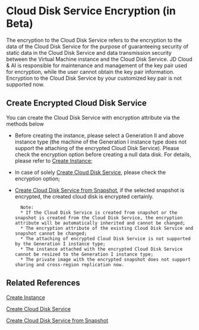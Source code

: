 # Cloud Disk Service Encryption (in Beta)

The encryption to the Cloud Disk Service refers to the encryption to the data of the Cloud Disk Service for the purpose of guaranteeing security of static data in the Cloud Disk Service and data transmission security between the Virtual Machine instance and the Cloud Disk Service.
JD Cloud & AI is responsible for maintenance and management of the key pair used for encryption, while the user cannot obtain the key pair information. Encryption to the Cloud Disk Service by your customized key pair is not supported now.

## Create Encrypted Cloud Disk Service

You can create the Cloud Disk Service with encryption attribute via the methods below

* Before creating the instance, please select a Generation II and above instance type (the machine of the Generation I instance type does not support the attaching of the encrypted Cloud Disk Service). Please check the encryption option before creating a null data disk. For details, please refer to [Create Instance](../Instance/Create-Instance.md);
* In case of solely [Create Cloud Disk Service](http://docs.jdcloud.com/en/cloud-disk-service/create-cloud-disk), please check the encryption option;
* [Create Cloud Disk Service from Snapshot](http://docs.jdcloud.com/en/cloud-disk-service/create-disk-by-snapshot), if the selected snapshot is encrypted, the created cloud disk is encrypted certainly.

		Note:
		* If the Cloud Disk Service is created from snapshot or the snapshot is created from the Cloud Disk Service, the encryption attribute will be automatically inherited and cannot be changed;
        * The encryption attribute of the existing Cloud Disk Service and snapshot cannot be changed;
        * The attaching of encrypted Cloud Disk Service is not supported by the Generation I instance type;
        * The instance attached with the encrypted Cloud Disk Service cannot be resized to the Generation I instance type;
        * The private image with the encrypted snapshot does not support sharing and cross-region replication now.



## Related References

[Create Instance](../Instance/Create-Instance.md)

[Create Cloud Disk Service](http://docs.jdcloud.com/en/cloud-disk-service/create-cloud-disk)

[Create Cloud Disk Service from Snapshot](http://docs.jdcloud.com/en/cloud-disk-service/create-disk-by-snapshot)